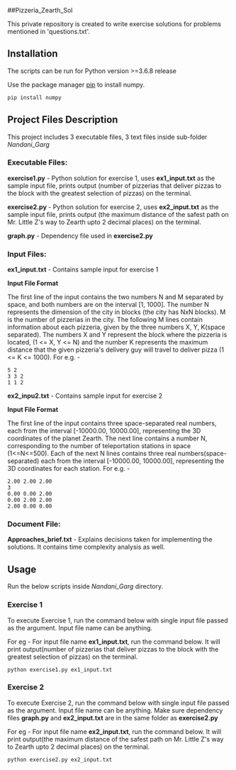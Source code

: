 ##Pizzeria_Zearth_Sol

This private repository is created to write exercise solutions for problems mentioned in 'questions.txt'.

## Installation

The scripts can be run for Python version >=3.6.8 release

Use the package manager [pip](https://pypi.org/project/numpy/) to install numpy.

```bash
pip install numpy
```

## Project Files Description

This project includes 3 executable files, 3 text files inside sub-folder *Nandani_Garg*

### Executable Files:
**exercise1.py** - Python solution for exercise 1, uses **ex1_input.txt** as the sample input file, prints output (number of pizzerias that deliver pizzas to the block with the greatest selection of pizzas) on the terminal.

**exercise2.py** - Python solution for exercise 2, uses **ex2_input.txt** as the sample input file, prints output (the maximum distance of the safest path on Mr. Little Z's way to Zearth upto 2 decimal places) on the terminal.

**graph.py** - Dependency file used in **exercise2.py**

### Input Files:
**ex1_input.txt** - Contains sample input for exercise 1

**Input File Format**

The first line of the input contains the two numbers N and M separated by space, and both numbers are on the interval [1, 1000]. The number N represents the dimension of the city in blocks (the city has NxN blocks). M is the number of pizzerias in the city. The following M lines contain information about each pizzeria, given by the three numbers X, Y, K(space separated). The numbers X and Y represent the block where the pizzeria is located, (1 <= X, Y <= N) and the number K represents the maximum distance that the given pizzeria's delivery guy will travel to deliver pizza (1 <= K <= 1000). For e.g. -

```
5 2
3 3 2
1 1 2
```

**ex2_inpu2.txt** - Contains sample input for exercise 2

**Input File Format**

The first line of the input contains three space-separated real numbers, each from the interval [-10000.00, 10000.00], representing the 3D coordinates of the planet Zearth. The next line contains a number N, corresponding to the number of teleportation stations in space (1<=N<=500). Each of the next N lines contains three real numbers(space-separated) each from the interval [-10000.00, 10000.00], representing the 3D coordinates for each station. For e.g. -
```
2.00 2.00 2.00
3
0.00 0.00 2.00
0.00 2.00 2.00
2.00 0.00 0.00
```

### Document File:

**Approaches_brief.txt** - Explains decisions taken for implementing the solutions. It contains time complexity analysis as well.


## Usage
Run the below scripts inside *Nandani_Garg* directory.

### Exercise 1
To execute Exercise 1, run the command below with single input file passed as the argument. Input file name can be anything. 

For eg - For input file name **ex1_input.txt**, run the command below. It will print output(number of pizzerias that deliver pizzas to the block with the greatest selection of pizzas) on the terminal.


```
python exercise1.py ex1_input.txt

```

### Exercise 2
To execute Exercise 2, run the command below with single input file passed as the argument. Input file name can be anything. Make sure dependency files **graph.py** and **ex2_input.txt** are in the same folder as **exercise2.py**

For eg - For input file name **ex2_input.txt**, run the command below. It will print output(the maximum distance of the safest path on Mr. Little Z's way to Zearth upto 2 decimal places) on the terminal.

```
python exercise2.py ex2_input.txt

```
